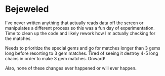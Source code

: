 Bejeweled
=======
I've never written anything that actually reads data off the screen or manipulates a different process so this was a fun
day of experimentation. Time to clean up the code and likely rework how I'm actually checking for the matches.

Needs to prioritize the special gems and go for matches longer than 3 gems long before resorting to 3 gem matches. Tired
of seeing it destroy 4-5 long chains in order to make 3 gem matches. Onward!

Also, none of these changes ever happened or will ever happen.
